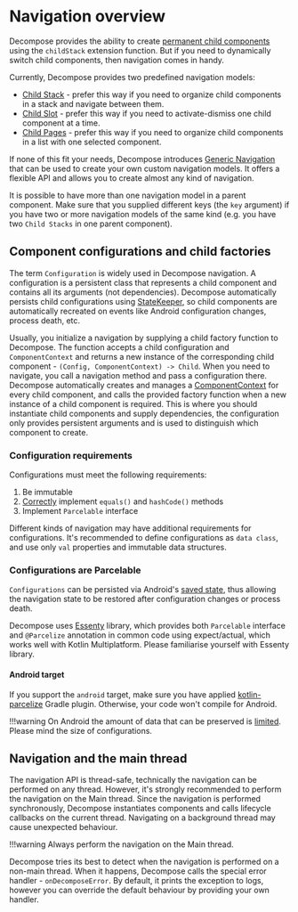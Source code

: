 # Navigation overview

Decompose provides the ability to create [permanent child components](/Decompose/navigation/stack/overview/) using the `childStack` extension function. But if you need to dynamically switch child components, then navigation comes in handy.

Currently, Decompose provides two predefined navigation models:

- [Child Stack](/Decompose/navigation/stack/overview/) - prefer this way if you need to organize child components in a stack and navigate between them.
- [Child Slot](/Decompose/navigation/slot/overview/) - prefer this way if you need to activate-dismiss one child component at a time.
- [Child Pages](/Decompose/navigation/pages/overview/) - prefer this way if you need to organize child components in a list with one selected component.

If none of this fit your needs, Decompose introduces [Generic Navigation](https://arkivanov.github.io/Decompose/navigation/children/overview/) that can be used to create your own custom navigation models.
It offers a flexible API and allows you to create almost any kind of navigation.

It is possible to have more than one navigation model in a parent component. Make sure that you supplied different keys (the `key` argument) if you have two or more navigation models of the same kind (e.g. you have two `Child Stacks` in one parent component).

## Component configurations and child factories

The term `Configuration` is widely used in Decompose navigation. A configuration is a persistent class that represents a child component and contains all its arguments (not dependencies). Decompose automatically persists child configurations using [StateKeeper](/Decompose/component/state-preservation/), so child components are automatically recreated on events like Android configuration changes, process death, etc.

Usually, you initialize a navigation by supplying a child factory function to Decompose. The function accepts a child configuration and `ComponentContext` and returns a new instance of the corresponding child component - `(Config, ComponentContext) -> Child`. When you need to navigate, you call a navigation method and pass a configuration there. Decompose automatically creates and manages a [ComponentContext](/Decompose/component/overview/#componentcontext) for every child component, and calls the provided factory function when a new instance of a child component is required. This is where you should instantiate child components and supply dependencies, the configuration only provides persistent arguments and is used to distinguish which component to create. 

### Configuration requirements

Configurations must meet the following requirements:

1. Be immutable
2. [Correctly](https://docs.oracle.com/javase/8/docs/api/java/lang/Object.html#hashCode--) implement `equals()` and `hashCode()` methods
3. Implement `Parcelable` interface

Different kinds of navigation may have additional requirements for configurations. It's recommended to define configurations as `data class`, and use only `val` properties and immutable data structures.

### Configurations are Parcelable

`Configurations` can be persisted via Android's [saved state](https://developer.android.com/guide/components/activities/activity-lifecycle#save-simple,-lightweight-ui-state-using-onsaveinstancestate), thus allowing the navigation state to be restored after configuration changes or process death.

Decompose uses [Essenty](https://github.com/arkivanov/Essenty) library, which provides both `Parcelable` interface and `@Parcelize` annotation in common code using expect/actual, which works well with Kotlin Multiplatform. Please familiarise yourself with Essenty library.

#### Android target

If you support the `android` target, make sure you have applied [kotlin-parcelize](https://developer.android.com/kotlin/parcelize) Gradle plugin. Otherwise, your code won't compile for Android.

!!!warning
    On Android the amount of data that can be preserved is [limited](https://developer.android.com/guide/components/activities/parcelables-and-bundles). Please mind the size of configurations.

## Navigation and the main thread

The navigation API is thread-safe, technically the navigation can be performed on any thread. However, it's strongly recommended to perform the navigation on the Main thread. Since the navigation is performed synchronously, Decompose instantiates components and calls lifecycle callbacks on the current thread. Navigating on a background thread may cause unexpected behaviour.

!!!warning
    Always perform the navigation on the Main thread.

Decompose tries its best to detect when the navigation is performed on a non-main thread. When it happens, Decompose calls the special error handler - `onDecomposeError`. By default, it prints the exception to logs,  however you can override the default behaviour by providing your own handler.
